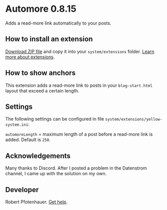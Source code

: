 # Automore 0.8.15

Adds a read-more link automatically to your posts.

## How to install an extension

[Download ZIP file](https://github.com/pftnhr/yellow-automore/archive/refs/heads/main.zip) and copy it into your `system/extensions` folder. [Learn more about extensions](https://github.com/annaesvensson/yellow-update).

## How to show anchors

This extension adds a read-more link to posts in your `blog-start.html` layout that exceed a certain length.

## Settings

The following settings can be configured in file `system/extensions/yellow-system.ini`:

`automoreLength` = maximum length of a post before a read-more link is added. Default is `250`.

## Acknowledgements

Many thanks to Discord. After I posted a problem in the Datenstrom channel, I came up with the solution on my own.

## Developer

Robert Pfotenhauer. [Get help](https://datenstrom.se/yellow/help/).
